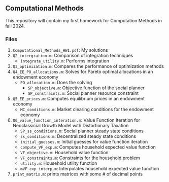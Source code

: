 ## Computational Methods

This repository will contain my first homework for Computation Methods in fall 2024.

### Files
1. `Computational_Methods_HW1.pdf`: My solutions
1. `Q2_intergration.m`: Comparison of integration techniques
    - `integrate_utility.m`: Performs integration
1. `Q3_optimization.m`: Compares the performance of optimization methods
1. `Q4_EE_PO_allocations.m`: Solves for Pareto optimal allocations in an endowment economy
    - `PO_allocation.m`: Does the solving
        - `SP_objective.m`: Objective function of the social planner
        - `SP_constraints.m`: Social planner resource constraint
1. `Q5_EE_prices.m`: Computes equilibrium prices in an endowment economy
    - `MC_conditions.m`: Market clearing conditions for the endowment economy
1. `Q6_value_function_interation.m`: Value Function Iteration for Neoclassicial Growth Model with Distortionary Taxation
    - `SP_ss_conditions.m`: Social planner steady state conditions
    - `ss_conditions.m`: Decentralized steady state conditions
    - `initial_guesses.m`: Initial guesses for value function iteration
    - `compute_VF_exp.m`: Computes household expected value function
    - `VF_objective.m`: Household value function
    - `VF_constraints.m`: Constraints for the household problem
    - `utility.m`: Household utility function
    - `mVF_exp_interp.m`: Interpolates household expected value function
1. `print_matrix.m`: prints matrices with some # of decimal points